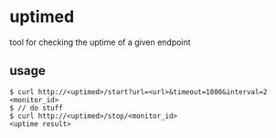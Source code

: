 # uptimed

tool for checking the uptime of a given endpoint

## usage

```
$ curl http://<uptimed>/start?url=<url>&timeout=1800&interval=2
<monitor_id>
$ // do stuff
$ curl http://<uptimed>/stop/<monitor_id>
<uptime result>
```


